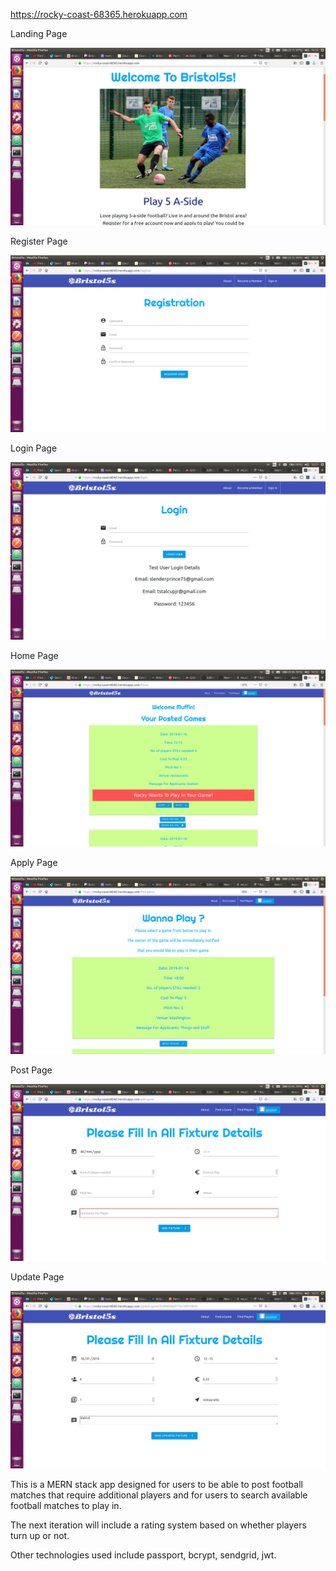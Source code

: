 https://rocky-coast-68365.herokuapp.com

Landing Page

![Landing Page](https://github.com/Muffinman75/Bristol5s/blob/master/client/public/screenshots/landing.png)

Register Page

![Register Page](https://github.com/Muffinman75/Bristol5s/blob/master/client/public/screenshots/register.png)

Login Page

![Login Page](https://github.com/Muffinman75/Bristol5s/blob/master/client/public/screenshots/login.png)

Home Page

![Home Page](https://github.com/Muffinman75/Bristol5s/blob/master/client/public/screenshots/home.png)

Apply Page

![Apply Page](https://github.com/Muffinman75/Bristol5s/blob/master/client/public/screenshots/apply.png)

Post Page

![Post Page](https://github.com/Muffinman75/Bristol5s/blob/master/client/public/screenshots/post.png)

Update Page

![Update Page](https://github.com/Muffinman75/Bristol5s/blob/master/client/public/screenshots/update.png)

This is a MERN stack app designed for users to be able to post football matches that require additional players
and for users to search available football matches to play in.

The next iteration will include a rating system based on whether players turn up or not.

Other technologies used include passport, bcrypt, sendgrid, jwt.
